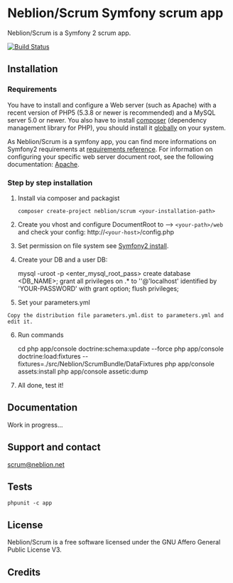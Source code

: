Neblion/Scrum Symfony scrum app
===============================

Neblion/Scrum is a Symfony 2 scrum app.

[![Build Status](https://secure.travis-ci.org/Neblion/scrum.png)](http://travis-ci.org/Neblion/scrum)


Installation
------------
### Requirements
You have to install and configure a Web server (such as Apache) with a recent 
version of PHP5 (5.3.8 or newer is recommended) and a MySQL server 5.0 or newer.
You also have to install [composer](http://getcomposer.org/) (dependency management library for PHP), 
you should install it [globally](http://getcomposer.org/doc/00-intro.md#globally) on your system.

As Neblion/Scrum is a symfony app, you can find more informations on Symfony2 
requirements at [requirements reference](http://symfony.com/doc/current/reference/requirements.html "Symfony2 requirements reference").
For information on configuring your specific web server document root, 
see the following documentation: [Apache](http://httpd.apache.org/docs/current/mod/core.html#documentroot).

### Step by step installation
1.  Install via composer and packagist

        composer create-project neblion/scrum <your-installation-path>

2.   Create you vhost and configure DocumentRoot to --> `<your-path>/web` and check your config: http://`<your-host>`/config.php

3.   Set permission on file system see [Symfony2 install](http://symfony.com/doc/current/book/installation.html#configuration-and-setup).

4.   Create your DB and a user DB:

        mysql -uroot -p
        <enter_mysql_root_pass>
        create database <DB_NAME>;
        grant all privileges on <DB-NAME>.* to '<YOUR-USERNAME>'@'localhost' identified by 'YOUR-PASSWORD' with grant option;
        flush privileges;

5.   Set your parameters.yml

    Copy the distribution file parameters.yml.dist to parameters.yml and edit it.

6.   Run commands

        cd <your-installation-path>
        php app/console doctrine:schema:update --force
        php app/console doctrine:load:fixtures --fixtures=./src/Neblion/ScrumBundle/DataFixtures
        php app/console assets:install
        php app/console assetic:dump

7.  All done, test it!

Documentation
-------------
Work in progress...

Support and contact
-------------------
scrum@neblion.net

Tests
-----
    phpunit -c app

License
-------
Neblion/Scrum is a free software licensed under the GNU Affero General Public License V3.


Credits
-------